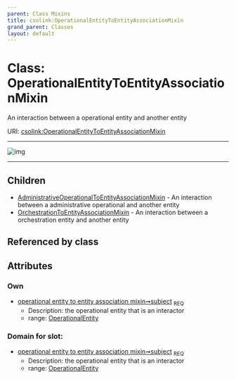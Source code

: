 ```yaml
---
parent: Class Mixins
title: csolink:OperationalEntityToEntityAssociationMixin
grand_parent: Classes
layout: default
---
```


# Class: OperationalEntityToEntityAssociationMixin


An interaction between a operational entity and another entity

URI: [csolink:OperationalEntityToEntityAssociationMixin](https://w3id.org/csolink/vocab/OperationalEntityToEntityAssociationMixin)


---

![img](http://yuml.me/diagram/nofunky;dir:TB/class/[OrchestrationToEntityAssociationMixin],[OperationalEntity]%3Csubject%201..1-%20[OperationalEntityToEntityAssociationMixin],[OperationalEntityToEntityAssociationMixin]%5E-[OrchestrationToEntityAssociationMixin],[OperationalEntityToEntityAssociationMixin]%5E-[AdministrativeOperationalToEntityAssociationMixin],[OperationalEntity],[AdministrativeOperationalToEntityAssociationMixin])

---


## Children

 * [AdministrativeOperationalToEntityAssociationMixin](AdministrativeOperationalToEntityAssociationMixin.md) - An interaction between a administrative operational and another entity
 * [OrchestrationToEntityAssociationMixin](OrchestrationToEntityAssociationMixin.md) - An interaction between a orchestration entity and another entity

## Referenced by class


## Attributes


### Own

 * [operational entity to entity association mixin➞subject](operational_entity_to_entity_association_mixin_subject.md)  <sub>REQ</sub>
    * Description: the operational entity that is an interactor
    * range: [OperationalEntity](OperationalEntity.md)

### Domain for slot:

 * [operational entity to entity association mixin➞subject](operational_entity_to_entity_association_mixin_subject.md)  <sub>REQ</sub>
    * Description: the operational entity that is an interactor
    * range: [OperationalEntity](OperationalEntity.md)
